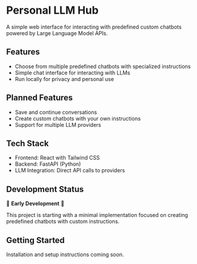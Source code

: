 # Personal LLM Hub

A simple web interface for interacting with predefined custom chatbots powered by Large Language Model APIs.

## Features

- Choose from multiple predefined chatbots with specialized instructions
- Simple chat interface for interacting with LLMs
- Run locally for privacy and personal use

## Planned Features

- Save and continue conversations
- Create custom chatbots with your own instructions
- Support for multiple LLM providers

## Tech Stack

- Frontend: React with Tailwind CSS
- Backend: FastAPI (Python)
- LLM Integration: Direct API calls to providers

## Development Status

🚧 **Early Development** 🚧

This project is starting with a minimal implementation focused on creating predefined chatbots with custom instructions.

## Getting Started

Installation and setup instructions coming soon.